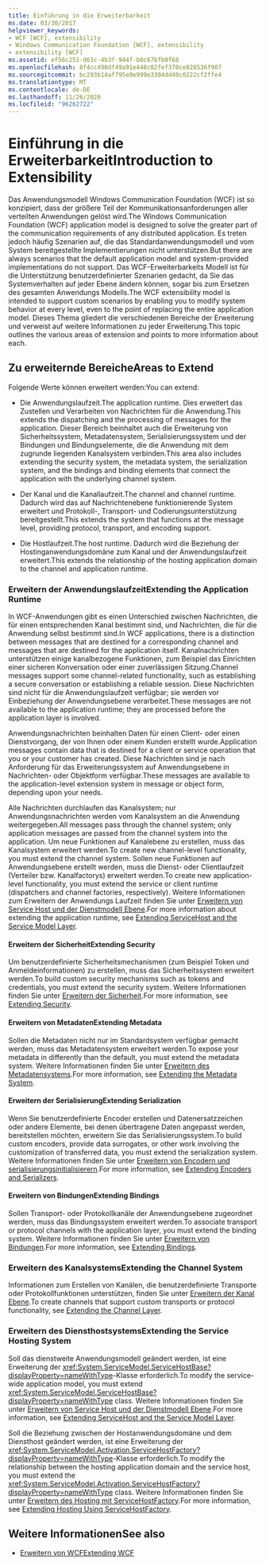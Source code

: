 ```yaml
---
title: Einführung in die Erweiterbarkeit
ms.date: 03/30/2017
helpviewer_keywords:
- WCF [WCF], extensibility
- Windows Communication Foundation [WCF], extensibility
- extensibility [WCF]
ms.assetid: ef56c251-d63c-4b3f-944f-b0c67bfb0f68
ms.openlocfilehash: 8f4cc490df49a91e448c02fef370ce828536f907
ms.sourcegitcommit: bc293b14af795e0e999e3304dd40c0222cf2ffe4
ms.translationtype: MT
ms.contentlocale: de-DE
ms.lasthandoff: 11/26/2020
ms.locfileid: "96262722"
---
```

# <a name="introduction-to-extensibility"></a><span data-ttu-id="e3256-102">Einführung in die Erweiterbarkeit</span><span class="sxs-lookup"><span data-stu-id="e3256-102">Introduction to Extensibility</span></span>

<span data-ttu-id="e3256-103">Das Anwendungsmodell Windows Communication Foundation (WCF) ist so konzipiert, dass der größere Teil der Kommunikationsanforderungen aller verteilten Anwendungen gelöst wird.</span><span class="sxs-lookup"><span data-stu-id="e3256-103">The Windows Communication Foundation (WCF) application model is designed to solve the greater part of the communication requirements of any distributed application.</span></span> <span data-ttu-id="e3256-104">Es treten jedoch häufig Szenarien auf, die das Standardanwendungsmodell und vom System bereitgestellte Implementierungen nicht unterstützen.</span><span class="sxs-lookup"><span data-stu-id="e3256-104">But there are always scenarios that the default application model and system-provided implementations do not support.</span></span> <span data-ttu-id="e3256-105">Das WCF-Erweiterbarkeits Modell ist für die Unterstützung benutzerdefinierter Szenarien gedacht, da Sie das Systemverhalten auf jeder Ebene ändern können, sogar bis zum Ersetzen des gesamten Anwendungs Modells.</span><span class="sxs-lookup"><span data-stu-id="e3256-105">The WCF extensibility model is intended to support custom scenarios by enabling you to modify system behavior at every level, even to the point of replacing the entire application model.</span></span> <span data-ttu-id="e3256-106">Dieses Thema gliedert die verschiedenen Bereiche der Erweiterung und verweist auf weitere Informationen zu jeder Erweiterung.</span><span class="sxs-lookup"><span data-stu-id="e3256-106">This topic outlines the various areas of extension and points to more information about each.</span></span>  
  
## <a name="areas-to-extend"></a><span data-ttu-id="e3256-107">Zu erweiternde Bereiche</span><span class="sxs-lookup"><span data-stu-id="e3256-107">Areas to Extend</span></span>  

 <span data-ttu-id="e3256-108">Folgende Werte können erweitert werden:</span><span class="sxs-lookup"><span data-stu-id="e3256-108">You can extend:</span></span>  
  
- <span data-ttu-id="e3256-109">Die Anwendungslaufzeit.</span><span class="sxs-lookup"><span data-stu-id="e3256-109">The application runtime.</span></span> <span data-ttu-id="e3256-110">Dies erweitert das Zustellen und Verarbeiten von Nachrichten für die Anwendung.</span><span class="sxs-lookup"><span data-stu-id="e3256-110">This extends the dispatching and the processing of messages for the application.</span></span> <span data-ttu-id="e3256-111">Dieser Bereich beinhaltet auch die Erweiterung von Sicherheitssystem, Metadatensystem, Serialisierungssystem und der Bindungen und Bindungselemente, die die Anwendung mit dem zugrunde liegenden Kanalsystem verbinden.</span><span class="sxs-lookup"><span data-stu-id="e3256-111">This area also includes extending the security system, the metadata system, the serialization system, and the bindings and binding elements that connect the application with the underlying channel system.</span></span>  
  
- <span data-ttu-id="e3256-112">Der Kanal und die Kanallaufzeit.</span><span class="sxs-lookup"><span data-stu-id="e3256-112">The channel and channel runtime.</span></span> <span data-ttu-id="e3256-113">Dadurch wird das auf Nachrichtenebene funktionierende System erweitert und Protokoll-, Transport- und Codierungsunterstützung bereitgestellt.</span><span class="sxs-lookup"><span data-stu-id="e3256-113">This extends the system that functions at the message level, providing protocol, transport, and encoding support.</span></span>  
  
- <span data-ttu-id="e3256-114">Die Hostlaufzeit.</span><span class="sxs-lookup"><span data-stu-id="e3256-114">The host runtime.</span></span> <span data-ttu-id="e3256-115">Dadurch wird die Beziehung der Hostinganwendungsdomäne zum Kanal und der Anwendungslaufzeit erweitert.</span><span class="sxs-lookup"><span data-stu-id="e3256-115">This extends the relationship of the hosting application domain to the channel and application runtime.</span></span>  
  
### <a name="extending-the-application-runtime"></a><span data-ttu-id="e3256-116">Erweitern der Anwendungslaufzeit</span><span class="sxs-lookup"><span data-stu-id="e3256-116">Extending the Application Runtime</span></span>  

 <span data-ttu-id="e3256-117">In WCF-Anwendungen gibt es einen Unterschied zwischen Nachrichten, die für einen entsprechenden Kanal bestimmt sind, und Nachrichten, die für die Anwendung selbst bestimmt sind.</span><span class="sxs-lookup"><span data-stu-id="e3256-117">In WCF applications, there is a distinction between messages that are destined for a corresponding channel and messages that are destined for the application itself.</span></span> <span data-ttu-id="e3256-118">Kanalnachrichten unterstützen einige kanalbezogene Funktionen, zum Beispiel das Einrichten einer sicheren Konversation oder einer zuverlässigen Sitzung.</span><span class="sxs-lookup"><span data-stu-id="e3256-118">Channel messages support some channel-related functionality, such as establishing a secure conversation or establishing a reliable session.</span></span> <span data-ttu-id="e3256-119">Diese Nachrichten sind nicht für die Anwendungslaufzeit verfügbar; sie werden vor Einbeziehung der Anwendungsebene verarbeitet.</span><span class="sxs-lookup"><span data-stu-id="e3256-119">These messages are not available to the application runtime; they are processed before the application layer is involved.</span></span>  
  
 <span data-ttu-id="e3256-120">Anwendungsnachrichten beinhalten Daten für einen Client- oder einen Dienstvorgang, der von Ihnen oder einem Kunden erstellt wurde.</span><span class="sxs-lookup"><span data-stu-id="e3256-120">Application messages contain data that is destined for a client or service operation that you or your customer has created.</span></span> <span data-ttu-id="e3256-121">Diese Nachrichten sind je nach Anforderung für das Erweiterungssystem auf Anwendungsebene in Nachrichten- oder Objektform verfügbar.</span><span class="sxs-lookup"><span data-stu-id="e3256-121">These messages are available to the application-level extension system in message or object form, depending upon your needs.</span></span>  
  
 <span data-ttu-id="e3256-122">Alle Nachrichten durchlaufen das Kanalsystem; nur Anwendungsnachrichten werden vom Kanalsystem an die Anwendung weitergegeben.</span><span class="sxs-lookup"><span data-stu-id="e3256-122">All messages pass through the channel system; only application messages are passed from the channel system into the application.</span></span> <span data-ttu-id="e3256-123">Um neue Funktionen auf Kanalebene zu erstellen, muss das Kanalsystem erweitert werden.</span><span class="sxs-lookup"><span data-stu-id="e3256-123">To create new channel-level functionality, you must extend the channel system.</span></span> <span data-ttu-id="e3256-124">Sollen neue Funktionen auf Anwendungsebene erstellt werden, muss die Dienst- oder Clientlaufzeit (Verteiler bzw. Kanalfactorys) erweitert werden.</span><span class="sxs-lookup"><span data-stu-id="e3256-124">To create new application-level functionality, you must extend the service or client runtime (dispatchers and channel factories, respectively).</span></span> <span data-ttu-id="e3256-125">Weitere Informationen zum Erweitern der Anwendungs Laufzeit finden Sie unter [Erweitern von Service Host und der Dienstmodell Ebene](./extending/extending-servicehost-and-the-service-model-layer.md).</span><span class="sxs-lookup"><span data-stu-id="e3256-125">For more information about extending the application runtime, see [Extending ServiceHost and the Service Model Layer](./extending/extending-servicehost-and-the-service-model-layer.md).</span></span>  
  
#### <a name="extending-security"></a><span data-ttu-id="e3256-126">Erweitern der Sicherheit</span><span class="sxs-lookup"><span data-stu-id="e3256-126">Extending Security</span></span>  

 <span data-ttu-id="e3256-127">Um benutzerdefinierte Sicherheitsmechanismen (zum Beispiel Token und Anmeldeinformationen) zu erstellen, muss das Sicherheitssystem erweitert werden.</span><span class="sxs-lookup"><span data-stu-id="e3256-127">To build custom security mechanisms such as tokens and credentials, you must extend the security system.</span></span> <span data-ttu-id="e3256-128">Weitere Informationen finden Sie unter [Erweitern der Sicherheit](./extending/extending-security.md).</span><span class="sxs-lookup"><span data-stu-id="e3256-128">For more information, see [Extending Security](./extending/extending-security.md).</span></span>  
  
#### <a name="extending-metadata"></a><span data-ttu-id="e3256-129">Erweitern von Metadaten</span><span class="sxs-lookup"><span data-stu-id="e3256-129">Extending Metadata</span></span>  

 <span data-ttu-id="e3256-130">Sollen die Metadaten nicht nur im Standardsystem verfügbar gemacht werden, muss das Metadatensystem erweitert werden.</span><span class="sxs-lookup"><span data-stu-id="e3256-130">To expose your metadata in differently than the default, you must extend the metadata system.</span></span> <span data-ttu-id="e3256-131">Weitere Informationen finden Sie unter [Erweitern des Metadatensystems](./extending/extending-the-metadata-system.md).</span><span class="sxs-lookup"><span data-stu-id="e3256-131">For more information, see [Extending the Metadata System](./extending/extending-the-metadata-system.md).</span></span>  
  
#### <a name="extending-serialization"></a><span data-ttu-id="e3256-132">Erweitern der Serialisierung</span><span class="sxs-lookup"><span data-stu-id="e3256-132">Extending Serialization</span></span>  

 <span data-ttu-id="e3256-133">Wenn Sie benutzerdefinierte Encoder erstellen und Datenersatzzeichen oder andere Elemente, bei denen übertragene Daten angepasst werden, bereitstellen möchten, erweitern Sie das Serialisierungssystem.</span><span class="sxs-lookup"><span data-stu-id="e3256-133">To build custom encoders, provide data surrogates, or other work involving the customization of transferred data, you must extend the serialization system.</span></span> <span data-ttu-id="e3256-134">Weitere Informationen finden Sie unter [Erweitern von Encodern und serialisierungsinitialisierern](./extending/extending-encoders-and-serializers.md).</span><span class="sxs-lookup"><span data-stu-id="e3256-134">For more information, see [Extending Encoders and Serializers](./extending/extending-encoders-and-serializers.md).</span></span>  
  
#### <a name="extending-bindings"></a><span data-ttu-id="e3256-135">Erweitern von Bindungen</span><span class="sxs-lookup"><span data-stu-id="e3256-135">Extending Bindings</span></span>  

 <span data-ttu-id="e3256-136">Sollen Transport- oder Protokollkanäle der Anwendungsebene zugeordnet werden, muss das Bindungssystem erweitert werden.</span><span class="sxs-lookup"><span data-stu-id="e3256-136">To associate transport or protocol channels with the application layer, you must extend the binding system.</span></span> <span data-ttu-id="e3256-137">Weitere Informationen finden Sie unter [Erweitern von Bindungen](./extending/extending-bindings.md).</span><span class="sxs-lookup"><span data-stu-id="e3256-137">For more information, see [Extending Bindings](./extending/extending-bindings.md).</span></span>  
  
### <a name="extending-the-channel-system"></a><span data-ttu-id="e3256-138">Erweitern des Kanalsystems</span><span class="sxs-lookup"><span data-stu-id="e3256-138">Extending the Channel System</span></span>  

 <span data-ttu-id="e3256-139">Informationen zum Erstellen von Kanälen, die benutzerdefinierte Transporte oder Protokollfunktionen unterstützen, finden Sie unter [Erweitern der Kanal Ebene](./extending/extending-the-channel-layer.md).</span><span class="sxs-lookup"><span data-stu-id="e3256-139">To create channels that support custom transports or protocol functionality, see [Extending the Channel Layer](./extending/extending-the-channel-layer.md).</span></span>  
  
### <a name="extending-the-service-hosting-system"></a><span data-ttu-id="e3256-140">Erweitern des Diensthostsystems</span><span class="sxs-lookup"><span data-stu-id="e3256-140">Extending the Service Hosting System</span></span>  

 <span data-ttu-id="e3256-141">Soll das dienstweite Anwendungsmodell geändert werden, ist eine Erweiterung der <xref:System.ServiceModel.ServiceHostBase?displayProperty=nameWithType>-Klasse erforderlich.</span><span class="sxs-lookup"><span data-stu-id="e3256-141">To modify the service-wide application model, you must extend <xref:System.ServiceModel.ServiceHostBase?displayProperty=nameWithType> class.</span></span> <span data-ttu-id="e3256-142">Weitere Informationen finden Sie unter [Erweitern von Service Host und der Dienstmodell Ebene](./extending/extending-servicehost-and-the-service-model-layer.md).</span><span class="sxs-lookup"><span data-stu-id="e3256-142">For more information, see [Extending ServiceHost and the Service Model Layer](./extending/extending-servicehost-and-the-service-model-layer.md).</span></span>  
  
 <span data-ttu-id="e3256-143">Soll die Beziehung zwischen der Hostanwendungsdomäne und dem Diensthost geändert werden, ist eine Erweiterung der <xref:System.ServiceModel.Activation.ServiceHostFactory?displayProperty=nameWithType>-Klasse erforderlich.</span><span class="sxs-lookup"><span data-stu-id="e3256-143">To modify the relationship between the hosting application domain and the service host, you must extend the <xref:System.ServiceModel.Activation.ServiceHostFactory?displayProperty=nameWithType> class.</span></span> <span data-ttu-id="e3256-144">Weitere Informationen finden Sie unter [Erweitern des Hosting mit ServiceHostFactory](./extending/extending-hosting-using-servicehostfactory.md).</span><span class="sxs-lookup"><span data-stu-id="e3256-144">For more information, see [Extending Hosting Using ServiceHostFactory](./extending/extending-hosting-using-servicehostfactory.md).</span></span>  
  
## <a name="see-also"></a><span data-ttu-id="e3256-145">Weitere Informationen</span><span class="sxs-lookup"><span data-stu-id="e3256-145">See also</span></span>

- [<span data-ttu-id="e3256-146">Erweitern von WCF</span><span class="sxs-lookup"><span data-stu-id="e3256-146">Extending WCF</span></span>](./extending/index.md)
